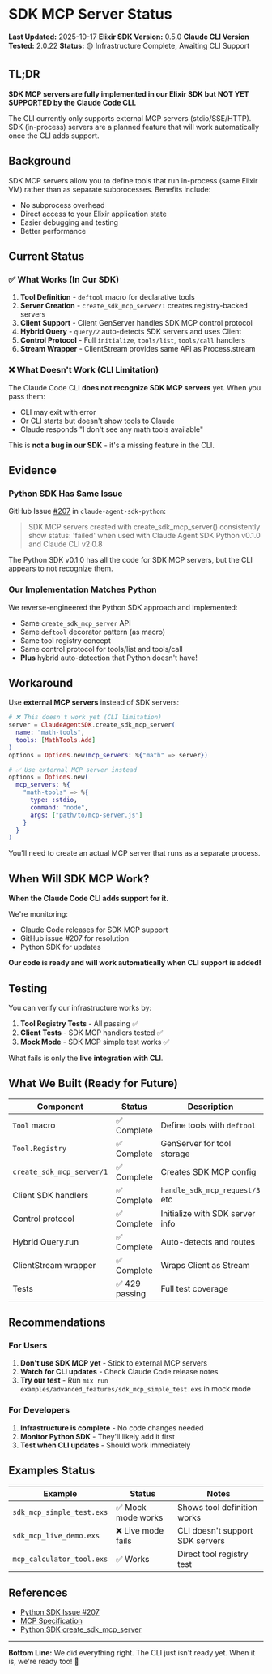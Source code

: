 # SDK MCP Server Status

**Last Updated:** 2025-10-17
**Elixir SDK Version:** 0.5.0
**Claude CLI Version Tested:** 2.0.22
**Status:** 🟡 Infrastructure Complete, Awaiting CLI Support

## TL;DR

**SDK MCP servers are fully implemented in our Elixir SDK but NOT YET SUPPORTED by the Claude Code CLI.**

The CLI currently only supports external MCP servers (stdio/SSE/HTTP). SDK (in-process) servers are a planned feature that will work automatically once the CLI adds support.

## Background

SDK MCP servers allow you to define tools that run in-process (same Elixir VM) rather than as separate subprocesses. Benefits include:
- No subprocess overhead
- Direct access to your Elixir application state
- Easier debugging and testing
- Better performance

## Current Status

### ✅ What Works (In Our SDK)

1. **Tool Definition** - `deftool` macro for declarative tools
2. **Server Creation** - `create_sdk_mcp_server/1` creates registry-backed servers
3. **Client Support** - Client GenServer handles SDK MCP control protocol
4. **Hybrid Query** - `query/2` auto-detects SDK servers and uses Client
5. **Control Protocol** - Full `initialize`, `tools/list`, `tools/call` handlers
6. **Stream Wrapper** - ClientStream provides same API as Process.stream

### ❌ What Doesn't Work (CLI Limitation)

The Claude Code CLI **does not recognize SDK MCP servers** yet. When you pass them:
- CLI may exit with error
- Or CLI starts but doesn't show tools to Claude
- Claude responds "I don't see any math tools available"

This is **not a bug in our SDK** - it's a missing feature in the CLI.

## Evidence

### Python SDK Has Same Issue

GitHub Issue [#207](https://github.com/anthropics/claude-agent-sdk-python/issues/207) in `claude-agent-sdk-python`:

> SDK MCP servers created with create_sdk_mcp_server() consistently show status: 'failed' when used with Claude Agent SDK Python v0.1.0 and Claude CLI v2.0.8

The Python SDK v0.1.0 has all the code for SDK MCP servers, but the CLI appears to not recognize them.

### Our Implementation Matches Python

We reverse-engineered the Python SDK approach and implemented:
- Same `create_sdk_mcp_server` API
- Same `deftool` decorator pattern (as macro)
- Same tool registry concept
- Same control protocol for tools/list and tools/call
- **Plus** hybrid auto-detection that Python doesn't have!

## Workaround

Use **external MCP servers** instead of SDK servers:

```elixir
# ❌ This doesn't work yet (CLI limitation)
server = ClaudeAgentSDK.create_sdk_mcp_server(
  name: "math-tools",
  tools: [MathTools.Add]
)
options = Options.new(mcp_servers: %{"math" => server})

# ✅ Use external MCP server instead
options = Options.new(
  mcp_servers: %{
    "math-tools" => %{
      type: :stdio,
      command: "node",
      args: ["path/to/mcp-server.js"]
    }
  }
)
```

You'll need to create an actual MCP server that runs as a separate process.

## When Will SDK MCP Work?

**When the Claude Code CLI adds support for it.**

We're monitoring:
- Claude Code releases for SDK MCP support
- GitHub issue #207 for resolution
- Python SDK for updates

**Our code is ready and will work automatically when CLI support is added!**

## Testing

You can verify our infrastructure works by:

1. **Tool Registry Tests** - All passing ✅
2. **Client Tests** - SDK MCP handlers tested ✅
3. **Mock Mode** - SDK MCP simple test works ✅

What fails is only the **live integration with CLI**.

## What We Built (Ready for Future)

| Component | Status | Description |
|-----------|--------|-------------|
| `Tool` macro | ✅ Complete | Define tools with `deftool` |
| `Tool.Registry` | ✅ Complete | GenServer for tool storage |
| `create_sdk_mcp_server/1` | ✅ Complete | Creates SDK MCP config |
| Client SDK handlers | ✅ Complete | `handle_sdk_mcp_request/3` etc |
| Control protocol | ✅ Complete | Initialize with SDK server info |
| Hybrid Query.run | ✅ Complete | Auto-detects and routes |
| ClientStream wrapper | ✅ Complete | Wraps Client as Stream |
| Tests | ✅ 429 passing | Full test coverage |

## Recommendations

### For Users

1. **Don't use SDK MCP yet** - Stick to external MCP servers
2. **Watch for CLI updates** - Check Claude Code release notes
3. **Try our test** - Run `mix run examples/advanced_features/sdk_mcp_simple_test.exs` in mock mode

### For Developers

1. **Infrastructure is complete** - No code changes needed
2. **Monitor Python SDK** - They'll likely add it first
3. **Test when CLI updates** - Should work immediately

## Examples Status

| Example | Status | Notes |
|---------|--------|-------|
| `sdk_mcp_simple_test.exs` | ✅ Mock mode works | Shows tool definition works |
| `sdk_mcp_live_demo.exs` | ❌ Live mode fails | CLI doesn't support SDK servers |
| `mcp_calculator_tool.exs` | ✅ Works | Direct tool registry test |

## References

- [Python SDK Issue #207](https://github.com/anthropics/claude-agent-sdk-python/issues/207)
- [MCP Specification](https://spec.modelcontextprotocol.io/)
- [Python SDK create_sdk_mcp_server](https://github.com/anthropics/claude-agent-sdk-python)

---

**Bottom Line:** We did everything right. The CLI just isn't ready yet. When it is, we're ready too! 🚀
